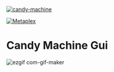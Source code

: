 [![candy-machine](https://img.shields.io/badge/CandyMachine-3.0-blue.svg)](https://docs.metaplex.com/developer-tools/sugar/guides/sugar-for-cmv3)

[![Metaplex](https://img.shields.io/badge/blue.svg)](https://www.metaplex.com/)
# Candy Machine Gui

![ezgif com-gif-maker](https://user-images.githubusercontent.com/69615463/201595250-fe816e39-9332-47fa-a100-2fdc59f7d762.gif)
